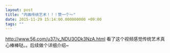 ```yaml
---
layout: post
title: "内画传统艺术！！！赞一个～"
date: 2015-11-29 15:14:00.000000000 +09:00
tags: ""
---
```

http://www.56.com/u37/v_NDU3ODk3NzA.html
看了这个视频感觉传统艺术真心棒棒哒。。后续做个详细介绍~
